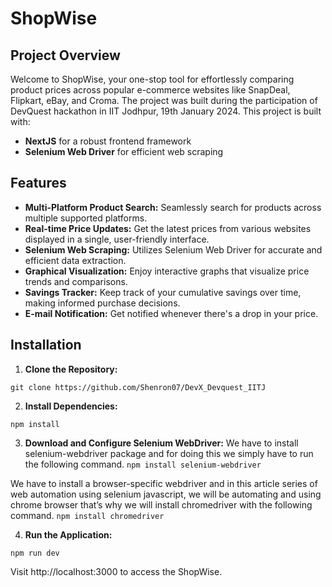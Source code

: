 # ShopWise

## Project Overview

Welcome to ShopWise, your one-stop tool for effortlessly comparing product prices across popular e-commerce websites like SnapDeal, Flipkart, eBay, and Croma. The project was built during the participation of DevQuest hackathon in IIT Jodhpur, 19th January 2024. This project is built with:

- **NextJS** for a robust frontend framework
- **Selenium Web Driver** for efficient web scraping

## Features

- **Multi-Platform Product Search:** Seamlessly search for products across multiple supported platforms.
- **Real-time Price Updates:** Get the latest prices from various websites displayed in a single, user-friendly interface.
- **Selenium Web Scraping:** Utilizes Selenium Web Driver for accurate and efficient data extraction.
- **Graphical Visualization:** Enjoy interactive graphs that visualize price trends and comparisons.
- **Savings Tracker:** Keep track of your cumulative savings over time, making informed purchase decisions.
- **E-mail Notification:** Get notified whenever there's a drop in your price.

## Installation

1. **Clone the Repository:**

```git clone https://github.com/Shenron07/DevX_Devquest_IITJ```

2. **Install Dependencies:**

```npm install```

3. **Download and Configure Selenium WebDriver:**
We have to install selenium-webdriver package and for doing this we simply have to run the following command.
```npm install selenium-webdriver```

We have to install a browser-specific webdriver and in this article series of web automation using selenium javascript, we will be automating and using chrome browser that’s why we will install chromedriver with the following command.
```npm install chromedriver```

4. **Run the Application:**

```npm run dev```

Visit http://localhost:3000 to access the ShopWise.

